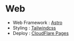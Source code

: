 # Web

- Web Framework : [Astro](https://astro.build)
- Styling : [Tailwindcss](https://tailwindcss.com)
- Deploy : [CloudFlare Pages](https://pages.cloudflare.com/)
